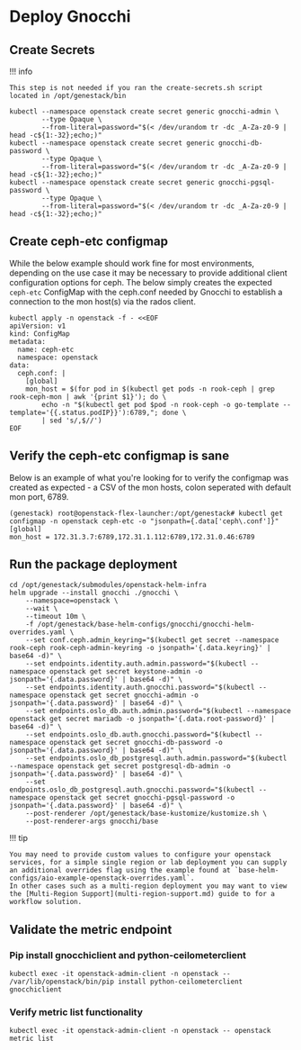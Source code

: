 # Deploy Gnocchi

## Create Secrets
!!! info

    This step is not needed if you ran the create-secrets.sh script located in /opt/genestack/bin

``` shell
kubectl --namespace openstack create secret generic gnocchi-admin \
        --type Opaque \
        --from-literal=password="$(< /dev/urandom tr -dc _A-Za-z0-9 | head -c${1:-32};echo;)"
kubectl --namespace openstack create secret generic gnocchi-db-password \
        --type Opaque \
        --from-literal=password="$(< /dev/urandom tr -dc _A-Za-z0-9 | head -c${1:-32};echo;)"
kubectl --namespace openstack create secret generic gnocchi-pgsql-password \
        --type Opaque \
        --from-literal=password="$(< /dev/urandom tr -dc _A-Za-z0-9 | head -c${1:-32};echo;)"
```

## Create ceph-etc configmap

While the below example should work fine for most environments, depending
on the use case it may be necessary to provide additional client configuration
options for ceph. The below simply creates the expected `ceph-etc`
ConfigMap with the ceph.conf needed by Gnocchi to establish a connection
to the mon host(s) via the rados client.

``` shell
kubectl apply -n openstack -f - <<EOF
apiVersion: v1
kind: ConfigMap
metadata:
  name: ceph-etc
  namespace: openstack
data:
  ceph.conf: |
    [global]
    mon_host = $(for pod in $(kubectl get pods -n rook-ceph | grep rook-ceph-mon | awk '{print $1}'); do \
    	echo -n "$(kubectl get pod $pod -n rook-ceph -o go-template --template='{{.status.podIP}}'):6789,"; done \
    	| sed 's/,$//')
EOF
```

## Verify the ceph-etc configmap is sane

Below is an example of what you're looking for to verify the configmap was
created as expected - a CSV of the mon hosts, colon seperated with default
mon port, 6789.

``` shell
(genestack) root@openstack-flex-launcher:/opt/genestack# kubectl get configmap -n openstack ceph-etc -o "jsonpath={.data['ceph\.conf']}"
[global]
mon_host = 172.31.3.7:6789,172.31.1.112:6789,172.31.0.46:6789
```

## Run the package deployment

``` shell
cd /opt/genestack/submodules/openstack-helm-infra
helm upgrade --install gnocchi ./gnocchi \
    --namespace=openstack \
    --wait \
    --timeout 10m \
    -f /opt/genestack/base-helm-configs/gnocchi/gnocchi-helm-overrides.yaml \
    --set conf.ceph.admin_keyring="$(kubectl get secret --namespace rook-ceph rook-ceph-admin-keyring -o jsonpath='{.data.keyring}' | base64 -d)" \
    --set endpoints.identity.auth.admin.password="$(kubectl --namespace openstack get secret keystone-admin -o jsonpath='{.data.password}' | base64 -d)" \
    --set endpoints.identity.auth.gnocchi.password="$(kubectl --namespace openstack get secret gnocchi-admin -o jsonpath='{.data.password}' | base64 -d)" \
    --set endpoints.oslo_db.auth.admin.password="$(kubectl --namespace openstack get secret mariadb -o jsonpath='{.data.root-password}' | base64 -d)" \
    --set endpoints.oslo_db.auth.gnocchi.password="$(kubectl --namespace openstack get secret gnocchi-db-password -o jsonpath='{.data.password}' | base64 -d)" \
    --set endpoints.oslo_db_postgresql.auth.admin.password="$(kubectl --namespace openstack get secret postgresql-db-admin -o jsonpath='{.data.password}' | base64 -d)" \
    --set endpoints.oslo_db_postgresql.auth.gnocchi.password="$(kubectl --namespace openstack get secret gnocchi-pgsql-password -o jsonpath='{.data.password}' | base64 -d)" \
    --post-renderer /opt/genestack/base-kustomize/kustomize.sh \
    --post-renderer-args gnocchi/base
```

!!! tip

    You may need to provide custom values to configure your openstack services, for a simple single region or lab deployment you can supply an additional overrides flag using the example found at `base-helm-configs/aio-example-openstack-overrides.yaml`.
    In other cases such as a multi-region deployment you may want to view the [Multi-Region Support](multi-region-support.md) guide to for a workflow solution.

## Validate the metric endpoint

### Pip install gnocchiclient and python-ceilometerclient

``` shell
kubectl exec -it openstack-admin-client -n openstack -- /var/lib/openstack/bin/pip install python-ceilometerclient gnocchiclient
```

### Verify metric list functionality

``` shell
kubectl exec -it openstack-admin-client -n openstack -- openstack metric list
```
